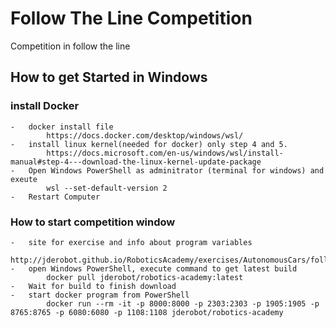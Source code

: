# Follow The Line Competition
Competition in follow the line 

## How to get Started in Windows
### install Docker
    -   docker install file
            https://docs.docker.com/desktop/windows/wsl/
    -   install linux kernel(needed for docker) only step 4 and 5.
            https://docs.microsoft.com/en-us/windows/wsl/install-manual#step-4---download-the-linux-kernel-update-package
    -   Open Windows PowerShell as adminitrator (terminal for windows) and exeute
            wsl --set-default-version 2
    -   Restart Computer
### How to start competition window
    -   site for exercise and info about program variables
        http://jderobot.github.io/RoboticsAcademy/exercises/AutonomousCars/follow_line/
    -   open Windows PowerShell, execute command to get latest build
            docker pull jderobot/robotics-academy:latest
    -   Wait for build to finish download
    -   start docker program from PowerShell
            docker run --rm -it -p 8000:8000 -p 2303:2303 -p 1905:1905 -p 8765:8765 -p 6080:6080 -p 1108:1108 jderobot/robotics-academy